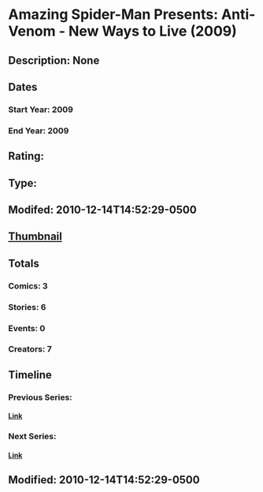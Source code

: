 # Amazing Spider-Man Presents: Anti-Venom - New Ways to Live (2009)
## Description: None
## Dates
### Start Year: 2009
### End Year: 2009
## Rating: 
## Type: 
## Modifed: 2010-12-14T14:52:29-0500
## [Thumbnail](http://i.annihil.us/u/prod/marvel/i/mg/3/c0/4bb40667276d9.jpg)
## Totals
### Comics: 3
### Stories: 6
### Events: 0
### Creators: 7
## Timeline
### Previous Series: 
#### [Link]()
### Next Series: 
#### [Link]()
## Modified: 2010-12-14T14:52:29-0500